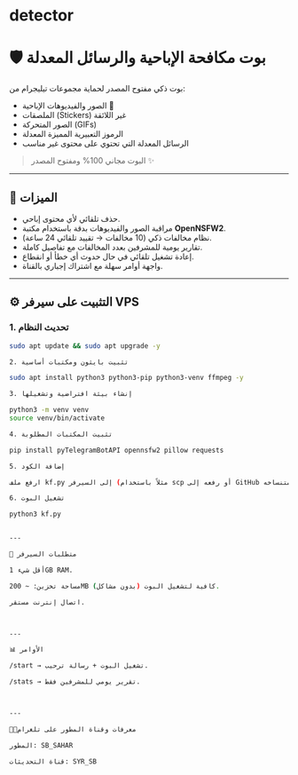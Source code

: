 # detector
# 🛡️ بوت مكافحة الإباحية والرسائل المعدلة

بوت ذكي مفتوح المصدر لحماية مجموعات تيليجرام من:
- الصور والفيديوهات الإباحية 🚫
- الملصقات (Stickers) غير اللائقة
- الصور المتحركة (GIFs)
- الرموز التعبيرية المميزة المعدلة
- الرسائل المعدلة التي تحتوي على محتوى غير مناسب

> البوت مجاني 100% ومفتوح المصدر ✨

---

## 🚀 الميزات
- حذف تلقائي لأي محتوى إباحي.
- مراقبة الصور والفيديوهات بدقة باستخدام مكتبة **OpenNSFW2**.
- نظام مخالفات ذكي (10 مخالفات → تقييد تلقائي 24 ساعة).
- تقارير يومية للمشرفين بعدد المخالفات مع تفاصيل كاملة.
- إعادة تشغيل تلقائي في حال حدوث أي خطأ أو انقطاع.
- واجهة أوامر سهلة مع اشتراك إجباري بالقناة.

---

## ⚙️ التثبيت على سيرفر VPS

### 1. تحديث النظام
```bash
sudo apt update && sudo apt upgrade -y

2. تثبيت بايثون ومكتبات أساسية

sudo apt install python3 python3-pip python3-venv ffmpeg -y

3. إنشاء بيئة افتراضية وتشغيلها

python3 -m venv venv
source venv/bin/activate

4. تثبيت المكتبات المطلوبة

pip install pyTelegramBotAPI opennsfw2 pillow requests

5. إضافة الكود

ارفع ملف kf.py إلى السيرفر (مثلاً باستخدام scp أو رفعه إلى GitHub ثم استنساخه).

6. تشغيل البوت

python3 kf.py


---

💾 متطلبات السيرفر

أقل شيء 1GB RAM.

مساحة تخزين: ~ 200MB كافية لتشغيل البوت (بدون مشاكل).

اتصال إنترنت مستقر.



---

📊 الأوامر

/start → تشغيل البوت + رسالة ترحيب.

/stats → تقرير يومي للمشرفين فقط.



---

👨‍💻معرفات وقناة المطور على تلغرام

المطور: SB_SAHAR

قناة التحديثات: SYR_SB
